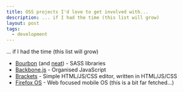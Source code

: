 ```yaml
---
title: OSS projects I'd love to get involved with...
description: ... if I had the time (this list will grow)
layout: post
tags:
  - development
---
```

 
... if I had the time (this list will grow)

 - [Bourbon](http://bourbon.io/) (and [neat](http://neat.bourbon.io/)) - SASS libraries
 - [Backbone.js](http://backbonejs.org/) - Organised JavaScript
 - [Brackets](http://brackets.io/) - Simple HTML/JS/CSS editor, written in HTML/JS/CSS
 - [Firefox OS](http://www.mozilla.org/en-US/firefoxos/) - Web focused mobile OS (this is a bit far fetched...) 
